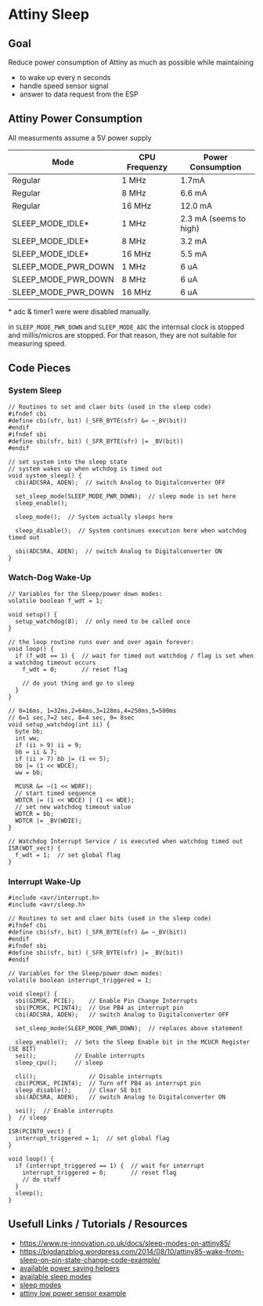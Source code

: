 # Attiny Sleep

## Goal

Reduce power consumption of Attiny as much as possible while maintaining

- to wake up every n seconds
- handle speed sensor signal
- answer to data request from the ESP

## Attiny Power Consumption

All measurments assume a 5V power supply

| Mode                | CPU Frequenzy | Power Consumption      |
| ------------------- | ------------- | ---------------------- |
| Regular             | 1 MHz         | 1.7mA                  |
| Regular             | 8 MHz         | 6.6 mA                 |
| Regular             | 16 MHz        | 12.0 mA                |
| SLEEP_MODE_IDLE\*   | 1 MHz         | 2.3 mA (seems to high) |
| SLEEP_MODE_IDLE\*   | 8 MHz         | 3.2 mA                 |
| SLEEP_MODE_IDLE\*   | 16 MHz        | 5.5 mA                 |
| SLEEP_MODE_PWR_DOWN | 1 MHz         | 6 uA                   |
| SLEEP_MODE_PWR_DOWN | 8 MHz         | 6 uA                   |
| SLEEP_MODE_PWR_DOWN | 16 MHz        | 6 uA                   |

\* adc & timer1 were were disabled manually.

in `SLEEP_MODE_PWR_DOWN` and `SLEEP_MODE_ADC` the internsal clock is stopped and millis/micros are stopped. For that reason, they are not suitable for measuring speed.

## Code Pieces

### System Sleep

```arduino
// Routines to set and claer bits (used in the sleep code)
#ifndef cbi
#define cbi(sfr, bit) (_SFR_BYTE(sfr) &= ~_BV(bit))
#endif
#ifndef sbi
#define sbi(sfr, bit) (_SFR_BYTE(sfr) |= _BV(bit))
#endif

// set system into the sleep state
// system wakes up when wtchdog is timed out
void system_sleep() {
  cbi(ADCSRA, ADEN);  // switch Analog to Digitalconverter OFF

  set_sleep_mode(SLEEP_MODE_PWR_DOWN);  // sleep mode is set here
  sleep_enable();

  sleep_mode();  // System actually sleeps here

  sleep_disable();  // System continues execution here when watchdog timed out

  sbi(ADCSRA, ADEN);  // switch Analog to Digitalconverter ON
}
```

### Watch-Dog Wake-Up

```arduino
// Variables for the Sleep/power down modes:
volatile boolean f_wdt = 1;

void setup() {
  setup_watchdog(8);  // only need to be called once
}

// the loop routine runs over and over again forever:
void loop() {
  if (f_wdt == 1) {  // wait for timed out watchdog / flag is set when a watchdog timeout occurs
    f_wdt = 0;       // reset flag

    // do yout thing and go to sleep
  }
}

// 0=16ms, 1=32ms,2=64ms,3=128ms,4=250ms,5=500ms
// 6=1 sec,7=2 sec, 8=4 sec, 9= 8sec
void setup_watchdog(int ii) {
  byte bb;
  int ww;
  if (ii > 9) ii = 9;
  bb = ii & 7;
  if (ii > 7) bb |= (1 << 5);
  bb |= (1 << WDCE);
  ww = bb;

  MCUSR &= ~(1 << WDRF);
  // start timed sequence
  WDTCR |= (1 << WDCE) | (1 << WDE);
  // set new watchdog timeout value
  WDTCR = bb;
  WDTCR |= _BV(WDIE);
}

// Watchdog Interrupt Service / is executed when watchdog timed out
ISR(WDT_vect) {
  f_wdt = 1;  // set global flag
}
```

### Interrupt Wake-Up

```arduino
#include <avr/interrupt.h>
#include <avr/sleep.h>

// Routines to set and claer bits (used in the sleep code)
#ifndef cbi
#define cbi(sfr, bit) (_SFR_BYTE(sfr) &= ~_BV(bit))
#endif
#ifndef sbi
#define sbi(sfr, bit) (_SFR_BYTE(sfr) |= _BV(bit))
#endif

// Variables for the Sleep/power down modes:
volatile boolean interrupt_triggered = 1;

void sleep() {
  sbi(GIMSK, PCIE);    // Enable Pin Change Interrupts
  sbi(PCMSK, PCINT4);  // Use PB4 as interrupt pin
  cbi(ADCSRA, ADEN);   // switch Analog to Digitalconverter OFF

  set_sleep_mode(SLEEP_MODE_PWR_DOWN);  // replaces above statement

  sleep_enable();  // Sets the Sleep Enable bit in the MCUCR Register (SE BIT)
  sei();           // Enable interrupts
  sleep_cpu();     // sleep

  cli();               // Disable interrupts
  cbi(PCMSK, PCINT4);  // Turn off PB4 as interrupt pin
  sleep_disable();     // Clear SE bit
  sbi(ADCSRA, ADEN);   // switch Analog to Digitalconverter ON

  sei();  // Enable interrupts
}  // sleep

ISR(PCINT0_vect) {
  interrupt_triggered = 1;  // set global flag
}

void loop() {
  if (interrupt_triggered == 1) {  // wait for interrupt
    interrupt_triggered = 0;       // reset flag
    // do stuff
  }
  sleep();
}
```

## Usefull Links / Tutorials / Resources

- https://www.re-innovation.co.uk/docs/sleep-modes-on-attiny85/
- https://bigdanzblog.wordpress.com/2014/08/10/attiny85-wake-from-sleep-on-pin-state-change-code-example/
- [available power saving helpers](https://wolles-elektronikkiste.de/en/sleep-modes-and-power-management)
- [available sleep modes](https://www.re-innovation.co.uk/docs/sleep-modes-on-attiny85/)
- [sleep modes](http://www.gammon.com.au/forum/?id=11497)
- [attiny low power sensor example](http://www.technoblogy.com/show?KX0)
